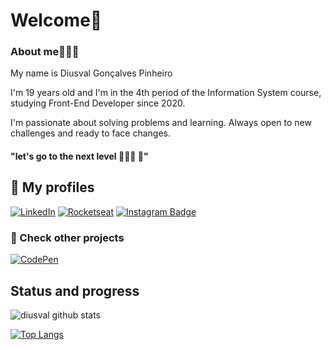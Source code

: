 # Welcome🥽 

### About me👨🏻‍💻
My name is Diusval Gonçalves Pinheiro

I'm 19 years old and I'm in the 4th period of the Information System course, studying Front-End Developer since 2020.

I'm passionate about solving problems and learning. Always open to new challenges and ready to face changes.

#### "let's go to the next level 👨🏼‍💻 🧠"

## 🔭 My profiles
[![LinkedIn](https://img.shields.io/badge/-LinkedIn-f9f6f6?style=for-the-badge&logo=LinkedIn&logoColor=0052CC)](https://www.linkedin.com/in/diusval-gonçalves-pinheiro-4837b0206/)
[![Rocketseat](https://img.shields.io/badge/-Rocketseat-f9f9f9?style=for-the-badge&logo=American-Airlines&logoColor=9266CC)](https://app.rocketseat.com.br/me/diusval)
[![Instagram Badge](https://img.shields.io/badge/-Instagram-f9f6f6?style=for-the-badge&logo=Instagram&logoColor=#3f729b&link=https://www.instagram.com/diusval/?hl=pt-br)](https://www.instagram.com/diusval/?hl=pt-br) 
### 🔬 Check other projects
 [![CodePen](https://img.shields.io/badge/-CodePen-f9f6f6?style=for-the-badge&logo=CodePen&logoColor=000)](https://codepen.io/diusval)
 
 ## Status and progress
 ![diusval github stats](https://github-readme-stats.vercel.app/api?username=diusval&show_icons=true&hide_border=true)
 
[![Top Langs](https://github-readme-stats.vercel.app/api/top-langs/?username=diusval&layout=compact)](https://github.com/diusval/github-readme-stats)
